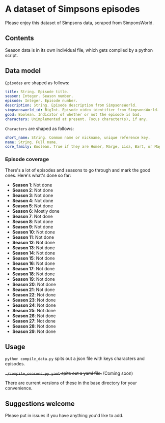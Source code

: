 # A dataset of Simpsons episodes

Please enjoy this dataset of Simpsons data, scraped from SimponsWorld.

## Contents

Season data is in its own individual file, which gets compiled by a python script.

## Data model

`Episodes` are shaped as follows:

```yml
title: String. Episode title.
season: Integer. Season number.
episode: Integer. Episode number.
description: String. Episode description from SimpsonsWorld.
simpsonsworld_id: BigInt. Episode video identifier from SimpsonsWorld.
good: Boolean. Indicator of whether or not the episode is bad.
characters: Unimplemented at present. Focus character(s), if any.
```

`Characters` are shaped as follows:

```yml
short_name: String. Common name or nickname, unique reference key.
name: String. Full name.
core_family: Boolean. True if they are Homer, Marge, Lisa, Bart, or Maggie.
```
### Episode coverage

There's a lot of episodes and seasons to go through and mark the good ones.
Here's what's done so far:

* **Season 1**: Not done
* **Season 2**: Not done
* **Season 3**: Not done
* **Season 4**: Not done
* **Season 5**: Not done
* **Season 6**: Mostly done
* **Season 7**: Not done
* **Season 8**: Not done
* **Season 9**: Not done
* **Season 10**: Not done
* **Season 11**: Not done
* **Season 12**: Not done
* **Season 13**: Not done
* **Season 14**: Not done
* **Season 15**: Not done
* **Season 16**: Not done
* **Season 17**: Not done
* **Season 18**: Not done
* **Season 19**: Not done
* **Season 20**: Not done
* **Season 21**: Not done
* **Season 22**: Not done
* **Season 23**: Not done
* **Season 24**: Not done
* **Season 25**: Not done
* **Season 26**: Not done
* **Season 27**: Not done
* **Season 28**: Not done
* **Season 29**: Not done

## Usage

`python compile_data.py` spits out a json file with keys characters and episodes.

<strike>`./compile_seasons.py yaml` spits out a yaml file.</strike> (Coming soon)

There are current versions of these in the base directory for your convenience.

## Suggestions welcome

Please put in issues if you have anything you'd like to add.
